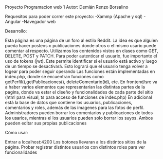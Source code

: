 Proyecto Programacion web 1
Autor: Demián Renzo Borsalino

Requesitos para poder correr este proyecto:
  -Xammp (Apache y sql)
  -Angular
  -Navegador web

Desarrollo:

Esta página es una página de un foro al estilo Reddit. La idea es que alguien pueda hacer posteos o publicaciones donde otros o el mismo usario puede comentar al respecto. 
Utilizamos los contenidos vistos en clases como GET, DELETE, POST y PATCH. 
Para poder autenticar el usuario, fue importante el uso de tokens (jwt). Este permite identificar si el usuario está activo y luego de un tiempo se desactivará. Esto logrará que el usuario tenga volver a logear para poder seguir operando
Las funciones están implementadas en index.php, donde se encuentran funciones como getPerfil(),getPublicaciones(), deleteComentario(id), etc. 
En frontend/src va a haber varios elementos que representarían las distintas partes de la pagina, donde va estar el diseño y funcionalidades de cada parte del sitio (html para visual, ts para acceso de funciones de index.php)
En adicional está la base de datos que contiene los usuarios, publicaciones, comentarios y roles, además de las imagenes para las fotos de perfil.
Administradores pueden borrar los comentarios y publicaciones de todos los usarios, mientras el los usuarios pueden solo borrar los suyos. Ambos pueden editar sus propias publicaciones

Cómo usar:

Entrar a localhost:4200
Los botones llevaran a los distintos sitios de la página. Probar registrar distintos usuarios con distintos roles para ver funcionalidades

